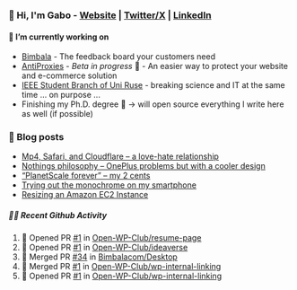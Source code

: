 ### 👋 Hi, I'm Gabo - [Website](https://gkanev.com) | [Twitter/X](https://twitter.com/mrgkanev) | [LinkedIn](https://www.linkedin.com/in/mrgkanev)

#### 🔭 I’m currently working on
- [Bimbala](https://bimbala.com/)  - The feedback board your customers need
- [AntiProxies](https://antiproxies.com/) - *Beta in progress* 🚀 -  An easier way to protect your website and e-commerce solution
- [IEEE Student Branch of Uni Ruse](https://github.com/IEEE-Student-Branch-of-Uni-Ruse) - breaking science and IT at the same time ... on purpose ...
- Finishing my Ph.D. degree 🤔 -> will open source everything I write here as well (if possible)

### 📖 Blog posts
<!-- BLOG-POST-LIST:START -->
- [Mp4, Safari, and Cloudflare – a love-hate relationship](https://gkanev.com/posts/mp4-safari-and-cloudflare-a-love-hate-relationship/)
- [Nothings philosophy – OnePlus problems but with a cooler design](https://gkanev.com/posts/nothings-philosophy-oneplus-problems-but-with-a-cooler-design/)
- [“PlanetScale forever” – my 2 cents](https://gkanev.com/posts/planetscale-forever-my-2-cents/)
- [Trying out the monochrome on my smartphone](https://gkanev.com/posts/trying-out-the-monochrome-on-my-smartphone/)
- [Resizing an Amazon EC2 Instance](https://gkanev.com/posts/resizing-an-amazon-ec2-instance/)
<!-- BLOG-POST-LIST:END -->

##### 🧑‍💻 Recent Github Activity

<!--START_SECTION:activity-->
1. 💪 Opened PR [#1](https://github.com/Open-WP-Club/resume-page/pull/1) in [Open-WP-Club/resume-page](https://github.com/Open-WP-Club/resume-page)
2. 💪 Opened PR [#1](https://github.com/Open-WP-Club/ideaverse/pull/1) in [Open-WP-Club/ideaverse](https://github.com/Open-WP-Club/ideaverse)
3. 🎉 Merged PR [#34](https://github.com/Bimbalacom/Desktop/pull/34) in [Bimbalacom/Desktop](https://github.com/Bimbalacom/Desktop)
4. 🎉 Merged PR [#1](https://github.com/Open-WP-Club/wp-internal-linking/pull/1) in [Open-WP-Club/wp-internal-linking](https://github.com/Open-WP-Club/wp-internal-linking)
5. 💪 Opened PR [#1](https://github.com/Open-WP-Club/wp-internal-linking/pull/1) in [Open-WP-Club/wp-internal-linking](https://github.com/Open-WP-Club/wp-internal-linking)
<!--END_SECTION:activity-->
